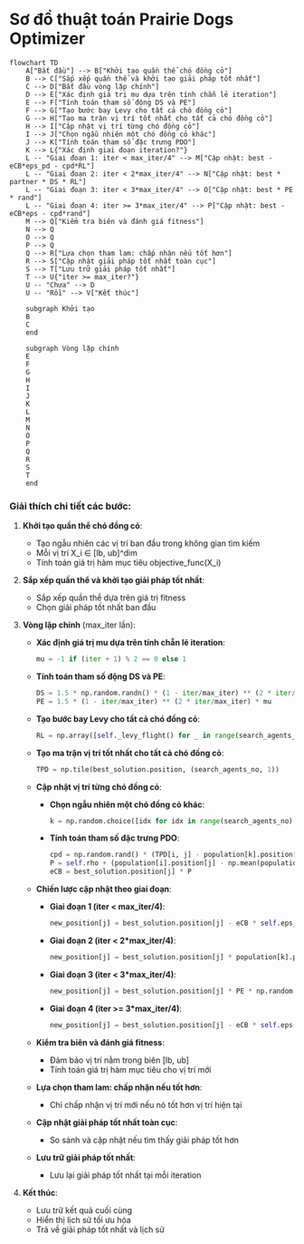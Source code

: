 # Sơ đồ thuật toán Prairie Dogs Optimizer

```mermaid
flowchart TD
    A["Bắt đầu"] --> B["Khởi tạo quần thể chó đồng cỏ"]
    B --> C["Sắp xếp quần thể và khởi tạo giải pháp tốt nhất"]
    C --> D["Bắt đầu vòng lặp chính"]
    D --> E["Xác định giá trị mu dựa trên tính chẵn lẻ iteration"]
    E --> F["Tính toán tham số động DS và PE"]
    F --> G["Tạo bước bay Levy cho tất cả chó đồng cỏ"]
    G --> H["Tạo ma trận vị trí tốt nhất cho tất cả chó đồng cỏ"]
    H --> I["Cập nhật vị trí từng chó đồng cỏ"]
    I --> J["Chọn ngẫu nhiên một chó đồng cỏ khác"]
    J --> K["Tính toán tham số đặc trưng PDO"]
    K --> L{"Xác định giai đoạn iteration?"}
    L -- "Giai đoạn 1: iter < max_iter/4" --> M["Cập nhật: best - eCB*eps_pd - cpd*RL"]
    L -- "Giai đoạn 2: iter < 2*max_iter/4" --> N["Cập nhật: best * partner * DS * RL"]
    L -- "Giai đoạn 3: iter < 3*max_iter/4" --> O["Cập nhật: best * PE * rand"]
    L -- "Giai đoạn 4: iter >= 3*max_iter/4" --> P["Cập nhật: best - eCB*eps - cpd*rand"]
    M --> Q["Kiểm tra biên và đánh giá fitness"]
    N --> Q
    O --> Q
    P --> Q
    Q --> R["Lựa chọn tham lam: chấp nhận nếu tốt hơn"]
    R --> S["Cập nhật giải pháp tốt nhất toàn cục"]
    S --> T["Lưu trữ giải pháp tốt nhất"]
    T --> U{"iter >= max_iter?"}
    U -- "Chưa" --> D
    U -- "Rồi" --> V["Kết thúc"]
    
    subgraph Khởi tạo
    B
    C
    end
    
    subgraph Vòng lặp chính
    E
    F
    G
    H
    I
    J
    K
    L
    M
    N
    O
    P
    Q
    R
    S
    T
    end
```

### Giải thích chi tiết các bước:

1. **Khởi tạo quần thể chó đồng cỏ**: 
   - Tạo ngẫu nhiên các vị trí ban đầu trong không gian tìm kiếm
   - Mỗi vị trí X_i ∈ [lb, ub]^dim
   - Tính toán giá trị hàm mục tiêu objective_func(X_i)

2. **Sắp xếp quần thể và khởi tạo giải pháp tốt nhất**:
   - Sắp xếp quần thể dựa trên giá trị fitness
   - Chọn giải pháp tốt nhất ban đầu

3. **Vòng lặp chính** (max_iter lần):
   - **Xác định giá trị mu dựa trên tính chẵn lẻ iteration**:
     ```python
     mu = -1 if (iter + 1) % 2 == 0 else 1
     ```

   - **Tính toán tham số động DS và PE**:
     ```python
     DS = 1.5 * np.random.randn() * (1 - iter/max_iter) ** (2 * iter/max_iter) * mu
     PE = 1.5 * (1 - iter/max_iter) ** (2 * iter/max_iter) * mu
     ```

   - **Tạo bước bay Levy cho tất cả chó đồng cỏ**:
     ```python
     RL = np.array([self._levy_flight() for _ in range(search_agents_no)])
     ```

   - **Tạo ma trận vị trí tốt nhất cho tất cả chó đồng cỏ**:
     ```python
     TPD = np.tile(best_solution.position, (search_agents_no, 1))
     ```

   - **Cập nhật vị trí từng chó đồng cỏ**:
     * **Chọn ngẫu nhiên một chó đồng cỏ khác**:
       ```python
       k = np.random.choice([idx for idx in range(search_agents_no) if idx != i])
       ```
     * **Tính toán tham số đặc trưng PDO**:
       ```python
       cpd = np.random.rand() * (TPD[i, j] - population[k].position[j]) / (TPD[i, j] + self.eps)
       P = self.rho + (population[i].position[j] - np.mean(population[i].position)) / (TPD[i, j] * (self.ub[j] - self.lb[j]) + self.eps)
       eCB = best_solution.position[j] * P
       ```

   - **Chiến lược cập nhật theo giai đoạn**:
     * **Giai đoạn 1 (iter < max_iter/4)**:
       ```python
       new_position[j] = best_solution.position[j] - eCB * self.eps_pd - cpd * RL[i, j]
       ```
     * **Giai đoạn 2 (iter < 2*max_iter/4)**:
       ```python
       new_position[j] = best_solution.position[j] * population[k].position[j] * DS * RL[i, j]
       ```
     * **Giai đoạn 3 (iter < 3*max_iter/4)**:
       ```python
       new_position[j] = best_solution.position[j] * PE * np.random.rand()
       ```
     * **Giai đoạn 4 (iter >= 3*max_iter/4)**:
       ```python
       new_position[j] = best_solution.position[j] - eCB * self.eps - cpd * np.random.rand()
       ```

   - **Kiểm tra biên và đánh giá fitness**:
     * Đảm bảo vị trí nằm trong biên [lb, ub]
     * Tính toán giá trị hàm mục tiêu cho vị trí mới

   - **Lựa chọn tham lam: chấp nhận nếu tốt hơn**:
     * Chỉ chấp nhận vị trí mới nếu nó tốt hơn vị trí hiện tại

   - **Cập nhật giải pháp tốt nhất toàn cục**:
     * So sánh và cập nhật nếu tìm thấy giải pháp tốt hơn

   - **Lưu trữ giải pháp tốt nhất**:
     * Lưu lại giải pháp tốt nhất tại mỗi iteration

4. **Kết thúc**:
   - Lưu trữ kết quả cuối cùng
   - Hiển thị lịch sử tối ưu hóa
   - Trả về giải pháp tốt nhất và lịch sử
